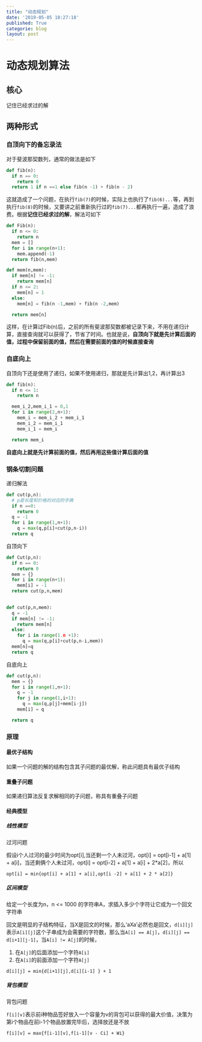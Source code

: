 ```yaml
---
title: "动态规划"
date: '2019-05-05 18:27:18'
published: True
categorie: blog
layout: post
---
```


# 动态规划算法

## 核心

记住已经求过的解

## 两种形式

### 自顶向下的备忘录法

对于斐波那契数列，通常的做法是如下

```python
def fib(n):
  if n == 0:
    return 0
  return 1 if n ==1 else fib(n -1) + fib(n - 2)
```

这就造成了一个问题，在执行`fib(7)`的时候，实际上也执行了`fib(6)...`等，再到执行`fib(8)`的时候，又要讲之前重新执行过的`fib(7)...`都再执行一遍，造成了浪费。根据**记住已经求过的解**，解法可如下

```python
def Fib(n):
  if n <= 0:
    return n
  mem = []
  for i in range(n+1):
    mem.append(-1)
  return fib(n,mem)

def mem(n,mem):
  if mem[n] != -1:
    return mem[n]
  if n <= 2:
    mem[n] = 1
  else:
    mem[n] = fib(n -1,mem) + fib(n -2,mem)

  return mem[n]
```

这样，在计算过Fib(n)后，之前的所有斐波那契数都被记录下来，不用在递归计算，直接查询就可以获得了，节省了时间。也就是说，**自顶向下就是先计算后面的值，过程中保留前面的值，然后在需要前面的值的时候直接查询**

### 自底向上

自顶向下还是使用了递归，如果不使用递归，那就是先计算出1,2，再计算出3

```python
def fib(n):
  if n <= 1:
    return n

  mem_i_2,mem_i_1 = 0,1
  for i in range(2,n+1):
    mem_i = mem_i_2 + mem_i_1
    mem_i_2 = mem_i_1
    mem_i_1 = mem_i

  return mem_i
```

**自底向上就是先计算前面的值，然后再用这些值计算后面的值**

### 钢条切割问题

递归解法

```python
def cut(p,n):
  # p是长度和价格的对应的字典
  if n ==0:
    return 0
  q = -1
  for i in range(1,n+1):
    q = max(q,p[i]+cut(p,n-i))
  return q
```

自顶向下

```python
def Cut(p,n):
  if n == 0:
    return 0
  mem = {}
  for i in range(n+1):
    mem[i] = -1
  return cut(p,n,mem)
  

def cut(p,n,mem):
  q = -1
  if mem[n] != -1:
    return mem[n]
  else:
    for i in range(1.n +1):
      q = max(q,p[i]+cut(p,n-i,mem))
  mem[n]=q
  return q
```

自底向上

```python
def cut(p,n):
  mem = {}
  for i in range(1,n+1):
    q = -1
    for j in range(1,i+1):
      q = max(q,p[j]+mem[i-j])
    mem[i] = q

  return q
```

### 原理

#### 最优子结构

如果一个问题的解的结构包含其子问题的最优解，称此问题具有最优子结构

#### 重叠子问题

如果递归算法反复求解相同的子问题，称具有重叠子问题

#### 经典模型

##### 线性模型

过河问题

假设i个人过河的最少时间为opt[i],当还剩一个人未过河，opt[i] = opt[i-1] + a[1] + a[i]，当还剩俩个人未过河，opt[i] = opt[i-2] + a[1] + a[i] + 2\*a[2]，所以

`opt[i] = min{opt[i] + a[1] + a[i],opt[i -2] + a[1] + 2 * a[2]}`

##### 区间模型

给定一个长度为n，n <= 1000 的字符串A，求插入多少个字符让它成为一个回文字符串

回文是明显的子结构特征，当X是回文的时候，那么‘aXa’必然也是回文，`d[i][j]`表示`A[i][j]`这个子串成为会需要的字符数，那么当`A[i] == A[j]`，`d[i][j] == d[i+1][j-1]`，当`A[i] != A[j]`的时候，

1. 在`A[j]`的后面添加一个字符`A[i]`
2. 在`A[i]`的前面添加一个字符`A[j]`

`d[i][j] = min{d[i+1][j],d[i][i-1] } + 1`

##### 背包模型

背包问题

`f[i][v]`表示前i种物品签好放入一个容量为v的背包可以获得的最大价值，决策为第i个物品在前i-1个物品放置完毕后，选择放还是不放

`f[i][v] = max{f[i-1][v],f[i-1][v - Ci] + Wi}`
